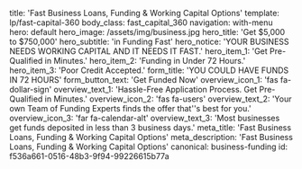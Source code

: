 title: 'Fast Business Loans, Funding & Working Capital Options'
template: lp/fast-capital-360
body_class: fast_capital_360
navigation: with-menu
hero: default
hero_image: /assets/img/business.jpg
hero_title: 'Get $5,000 to $750,000'
hero_subtitle: 'in Funding Fast'
hero_notice: 'YOUR BUSINESS NEEDS WORKING CAPITAL AND IT NEEDS IT FAST.'
hero_item_1: 'Get Pre-Qualified in Minutes.'
hero_item_2: 'Funding in Under 72 Hours.'
hero_item_3: 'Poor Credit Accepted.'
form_title: 'YOU COULD HAVE FUNDS</br>IN  72 HOURS'
form_button_text: 'Get Funded Now'
overview_icon_1: 'fas fa-dollar-sign'
overview_text_1: 'Hassle-Free Application Process. Get Pre-Qualified in Minutes.'
overview_icon_2: 'fas fa-users'
overview_text_2: 'Your own Team of Funding Experts finds the offer that''s best for you.'
overview_icon_3: 'far fa-calendar-alt'
overview_text_3: 'Most businesses get funds deposited in less than 3 business days.'
meta_title: 'Fast Business Loans, Funding & Working Capital Options'
meta_description: 'Fast Business Loans, Funding & Working Capital Options'
canonical: business-funding
id: f536a661-0516-48b3-9f94-99226615b77a
